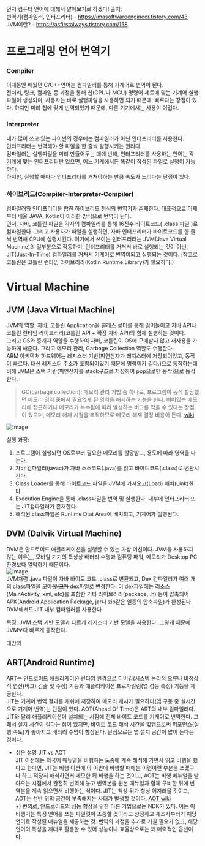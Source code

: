 먼저 컴퓨터 언어에 대해서 알아보기로 하겠다! 
출처:  
번역기(컴파일러, 인터프리터) - https://imasoftwareengineer.tistory.com/43  
JVM이란? - https://asfirstalways.tistory.com/158  



# 프로그래밍 언어 번역기
### Compiler  
이때동안 배웠던 C/C++언어는 컴파일러를 통해 기계어로 번역이 된다.  
전처리, 링크, 컴파일 등 과정을 통해 칩(CPU나 MCU) 명령어 세트에 맞는 기계어 실행파일이 생성되며, 사용자는 바로 실행파일을 사용하면 되기 때문에, 빠르다는 장점이 있다.
하지만 미리 칩에 맞게 번역되었기 때문에, 다른 기기에서는 사용이 어렵다. 

### Interpreter  
내가 많이 쓰고 있는 파이썬의 경우에는 컴파일러가 아닌 인터프리터를 사용한다.  
인터프리터는 번역해야 할 파일을 한 줄씩 실행시키는 원리다.  
컴파일러는 실행파일을 미리 만들어두는 데에 반해, 인터프리터를 사용하는 언어는 각 기계에 맞는 인터프리터만 있으면, 어느 기계에서든 똑같이 작성된 파일로 실행이 가능하다.  
하지만, 실행할 때마다 인터프리터를 거쳐야하는 만큼 속도가 느리다는 단점이 있다.

### 하이브리드(Compiler-Interpreter-Compiler)
컴파일러와 인터프리터을 합친 하이브리드 형식의 번역기가 존재한다. 대표적으로 이제부터 배울 JAVA, Kotlin이 이러한 방식으로 번역이 된다.  
먼저, 자바, 코틀린 파일을 각자의 컴파일러를 통해 16진수 바이트코드( .class 파일 )로 컴파일한다. 그리고 사용자가 파일을 실행하면, 자바 인터프리터가 바이트코드를 한 줄씩 번역해 CPU에 실행시킨다. 여기에서 쓰이는 인터프리터는 JVM(Java Virtual Machine)의 일부분으로 작동하며, 인터프리터를 거쳐서 바로 실행되는 것이 아닌, JIT(Just-In-Time) 컴파일러를 거쳐서 기계어로 번역이되고 실행되는 것이다. (참고로 코틀린은 코틀린 런타임 라이브러리(Kotlin Runtime Library)가 필요하다.)  

# Virtual Machine  

## JVM (Java Virtual Machine)
JVM의 역할: 자바, 코틀린 Application을 클래스 로더를 통해 읽어들이고 자바 API나 코틀린 런타임 라이브러리(코틀린 API + 확장 자바 API)와 함께 실행하는 것이다.  
그리고 OS와 중개자 역할을 수행하여 자바, 코틀린이 OS에 구애받지 않고 재사용을 가능하게 해준다. 그리고 메모리 관리, Garbage Collection 역할도 수행한다.  
ARM 아키텍처 하드웨어는 레지스터 기반(피연산자가 레지스터에 저장되어있고, 동작이 빠르다. 대신 레지스터 주소가 포함되어있기 때문에 명령어가 길다.)으로 동작하는데 비해 JVM은 스택 기반(피연산자를 stack구조로 저장하여 pop으로만 동작)으로 동작한다.

> GC(garbage collection): 메모리 관리 기법 중 하나로, 프로그램이 동적 할당했던 메모리 영역 중에서 필요없게 된 영역을 해제하는 기능을 한다. 비어있는 메모리에 접근하거나 메모리가 누수됨에 따라 발생하는 버그를 막을 수 있다는 장점이 있으며, 메모리 해제 시점을 추적하므로 메모리 해제 결정 비용이 든다. [wiki](https://ko.wikipedia.org/wiki/%EC%93%B0%EB%A0%88%EA%B8%B0_%EC%88%98%EC%A7%91_(%EC%BB%B4%ED%93%A8%ED%84%B0_%EA%B3%BC%ED%95%99))  
 
![image](https://user-images.githubusercontent.com/59414764/116506706-c11a1580-a8f8-11eb-8724-2608cc3aa5f4.png)

실행 과정:  
1. 프로그램이 실행되면 OS로부터 필요한 메모리를 할당받고, 용도에 따라 영역을 나눈다.
2. 자바 컴파일러(javac)가 자바 소스코드(.java)를 읽고 바이트코드(.class)로 변환시킨다.
3. Class Loader를 통해 바이트코드 파일을 JVM에 가져오고(Load) 배치(Link)한다.
4. Execution Engine을 통해 .class파일을 번역 및 실행한다. 내부에 인터프리터 또는 JIT컴파일러가 존재한다. 
5. 해석된 class파일은 Runtime Dtat Area에 배치되고, 기계어가 실행된다.


## DVM (Dalvik Virtual Machine)

DVM은 안드로이드 애플리케이션을 실행할 수 있는 가상 머신이다. JVM을 사용하지 않는 이유는, 모바일 기기의 특성상 배터리 수명과 컴퓨팅 파워, 메모리가 Desktop PC 환경보다 열악하기 때문이다.  
![image](https://user-images.githubusercontent.com/59414764/116521385-dbf78480-a90e-11eb-9730-d628e76ffb00.png)  
JVM처럼 .java 파일이 자바 바이트 코드 .class로 변환되고, Dex 컴파일러가 여러 개의 class파일을 모아~~(링크?)~~ dex파일로 변경한다. 이 dex파일에는 리소스(MainActivity, xml, etc)를 포함한 기타 라이브러리(package, .h) 등이 압축되어 APK(Android Application Package, jar나 zip같은 일종의 압축파일)가 완성된다. DVM에서도 JIT 내부 컴파일러를 사용한다.  

특징: JVM 스택 기반 모델과 다르게 레지스터 기반 모델을 사용한다. 그렇게 때문에 JVM보다 빠르게 동작한다.


대망의  
## ART(Android Runtime)  
ART는 안드로이드 애플리케이션 런타임 환경으로 디버깅(시스템 논리적 오류나 비정상적 연산(버그) 검출 및 수정) 기능과 애플리케이션 프로파일링(앱 성능 측정) 기능을 제공한다.  
JIT는 기계어 번역 결과를 캐쉬에 저장하여 메모리 캐시가 필요하다(앱 구동 중 실시간으로 기계어 번역)는 단점이 있다. AOT(Ahead Of Time)은 ART의 내부 컴파일러다. JIT와 달리 애플리케이션이 설치되는 시점에 전체 바이트 코드를 기계어로 번역한다. 그래서 설치 시간이 길다는 점이 있지만, 바이트 코드 해석 시간을 없앰으로써 퍼포먼스(실행 속도)가 좋아지고 배터리 수명이 향상된다. 단점으로는 앱 설치 공간이 많이 든다는 점이다.

- 쉬운 설명 JIT vs AOT  
JIT 이전에는 외국어 매뉴얼을 비행하는 도중에 계속 해석해 가면서 읽고 비행을 했다고 한다면, JIT는 비행 이전에 아 이번에 비행할 때에는 이런이런 부분을 쓰겠구나 하고 적당히 해석하면서 메모한 뒤 비행을 하는 것이고, AOT는 비행 메뉴얼을 받아오는 시점에서 완전히 번역해 놓고 번역본을 원본 매뉴얼과 함께 구비한 뒤에 번역본을 계속 읽으면서 비행하는 식이다. JIT는 책상 위가 항상 어지러울 것이고, AOT는 선반 위의 공간이 부족해지는 사태가 발생할 것이다.  [AOT wiki](https://namu.wiki/w/%EC%95%88%EB%93%9C%EB%A1%9C%EC%9D%B4%EB%93%9C%20%EB%9F%B0%ED%83%80%EC%9E%84)  
+) 번외로, 안드로이드의 성능 향상을 위한 다른 기법으로는 NDK가 있다. 이는 이 비행기는 특정 언어를 쓰는 파일럿이 조종할 것이라고 상정하고 제조사부터가 해당 언어로 작성된 매뉴얼을 제공하는 것. 번역의 과정을 추가로 거칠 필요가 없고, 해당 언어의 특성을 제대로 활용할 수 있어 성능이나 효율상으로는 꽤 매력적인 옵션이다.  
